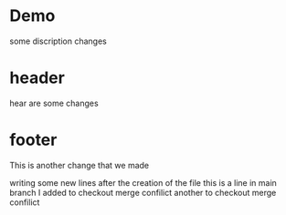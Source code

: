 # Demo 

some discription changes

# header
hear are some changes

# footer
This is another change that we made

writing some new lines after the creation of the file
this is a line in main branch I added to checkout merge confilict
another to checkout merge confilict
